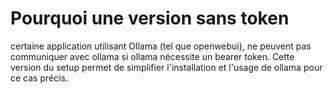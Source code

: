 # Pourquoi une version sans token

certaine application utilisant Ollama (tel que openwebui), ne peuvent pas communiquer avec ollama si ollama nécessite un bearer token. Cette version du setup permet de simplifier l'installation et l'usage de ollama pour ce cas précis.